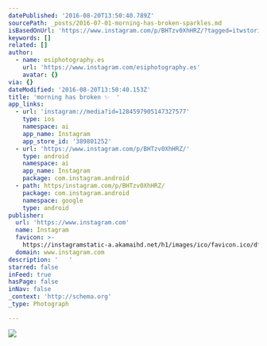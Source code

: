 ```yaml
---
datePublished: '2016-08-20T13:50:40.789Z'
sourcePath: _posts/2016-07-01-morning-has-broken-sparkles.md
isBasedOnUrl: 'https://www.instagram.com/p/BHTzv0XhHRZ/?tagged=itwstories'
keywords: []
related: []
author:
  - name: esiphotography.es
    url: 'https://www.instagram.com/esiphotography.es'
    avatar: {}
via: {}
dateModified: '2016-08-20T13:50:40.153Z'
title: 'morning has broken ✨  '
app_links:
  - url: 'instagram://media?id=1284597905147327577'
    type: ios
    namespace: ai
    app_name: Instagram
    app_store_id: '389801252'
  - url: 'https://www.instagram.com/p/BHTzv0XhHRZ/'
    type: android
    namespace: ai
    app_name: Instagram
    package: com.instagram.android
  - path: https/instagram.com/p/BHTzv0XhHRZ/
    package: com.instagram.android
    namespace: google
    type: android
publisher:
  url: 'https://www.instagram.com'
  name: Instagram
  favicon: >-
    https://instagramstatic-a.akamaihd.net/h1/images/ico/favicon.ico/dfa85bb1fd63.ico
  domain: www.instagram.com
description: '   '
starred: false
inFeed: true
hasPage: false
inNav: false
_context: 'http://schema.org'
_type: Photograph

---
```

![   ](https://imgflo.herokuapp.com/graph/vahj1ThiexotieMo/61542d8432a03b662baae89d8eafecbd/noop.jpg?input=https%3A%2F%2Fscontent.cdninstagram.com%2Ft51.2885-15%2Fs640x640%2Fsh0.08%2Fe35%2F13561793_1090275127714354_1295244778_n.jpg%3Fig_cache_key%3DMTI4NDU5NzkwNTE0NzMyNzU3Nw%253D%253D.2)